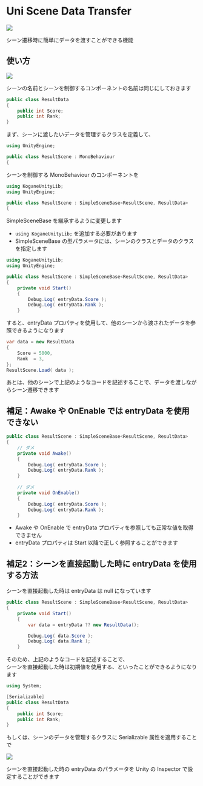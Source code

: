 # Uni Scene Data Transfer

![](https://cdn-ak.f.st-hatena.com/images/fotolife/b/baba_s/20200119/20200119140300.png)

シーン遷移時に簡単にデータを渡すことができる機能

## 使い方

![](https://cdn-ak.f.st-hatena.com/images/fotolife/b/baba_s/20200119/20200119135440.png)

シーンの名前とシーンを制御するコンポーネントの名前は同じにしておきます  

```cs
public class ResultData
{
    public int Score;
    public int Rank;
}
```

まず、シーンに渡したいデータを管理するクラスを定義して、  

```cs
using UnityEngine;

public class ResultScene : MonoBehaviour
{
```

シーンを制御する MonoBehaviour のコンポーネントを  

```cs
using KoganeUnityLib;
using UnityEngine;

public class ResultScene : SimpleSceneBase<ResultScene, ResultData>
{
```

SimpleSceneBase を継承するように変更します  

- `using KoganeUnityLib;` を追加する必要があります  
- SimpleSceneBase の型パラメータには、シーンのクラスとデータのクラスを指定します  

```cs
using KoganeUnityLib;
using UnityEngine;

public class ResultScene : SimpleSceneBase<ResultScene, ResultData>
{
    private void Start()
    {
        Debug.Log( entryData.Score );
        Debug.Log( entryData.Rank );
    }
```

すると、entryData プロパティを使用して、他のシーンから渡されたデータを参照できるようになります  

```cs
var data = new ResultData
{
    Score = 5000,
    Rank  = 3,
};
ResultScene.Load( data );
```

あとは、他のシーンで上記のようなコードを記述することで、データを渡しながらシーン遷移できます  

## 補足：Awake や OnEnable では entryData を使用できない

```cs
public class ResultScene : SimpleSceneBase<ResultScene, ResultData>
{
    // ダメ
    private void Awake()
    {
        Debug.Log( entryData.Score );
        Debug.Log( entryData.Rank );
    }
    
    // ダメ
    private void OnEnable()
    {
        Debug.Log( entryData.Score );
        Debug.Log( entryData.Rank );
    }
```

- Awake や OnEnable で entryData プロパティを参照しても正常な値を取得できません  
- entryData プロパティは Start 以降で正しく参照することができます  

## 補足2：シーンを直接起動した時に entryData を使用する方法

シーンを直接起動した時は entryData は null になっています  

```cs
public class ResultScene : SimpleSceneBase<ResultScene, ResultData>
{
    private void Start()
    {
        var data = entryData ?? new ResultData();

        Debug.Log( data.Score );
        Debug.Log( data.Rank );
    }
```

そのため、上記のようなコードを記述することで、  
シーンを直接起動した時は初期値を使用する、といったことができるようになります  

```cs
using System;

[Serializable]
public class ResultData
{
    public int Score;
    public int Rank;
}
```

もしくは、シーンのデータを管理するクラスに Serializable 属性を適用することで  

![](https://cdn-ak.f.st-hatena.com/images/fotolife/b/baba_s/20200119/20200119135443.png)

シーンを直接起動した時の entryData のパラメータを Unity の Inspector で設定することができます  